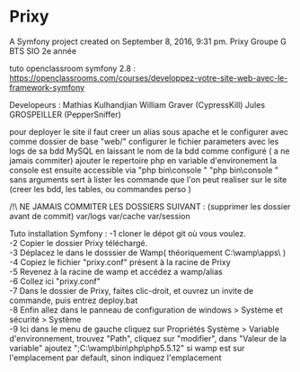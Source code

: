 Prixy
=====

A Symfony project created on September 8, 2016, 9:31 pm.
Prixy Groupe G BTS SIO 2e année

tuto openclassroom symfony 2.8 :
https://openclassrooms.com/courses/developpez-votre-site-web-avec-le-framework-symfony

Developeurs : 
Mathias Kulhandjian
William Graver (CypressKill)
Jules GROSPEILLER (PepperSniffer)

pour deployer le site il faut 
creer un alias sous apache et le configurer avec comme dossier de base "web/" 
configurer le fichier parameters avec les logs de sa bdd MySQL en laissant le nom de la bdd comme configuré ( a ne jamais commiter)
ajouter le repertoire php en variable d'environement 
la console est ensuite accessible via "php bin\console <options de commande>"
"php bin\console " sans arguments sert à lister les commande que l'on peut realiser sur le site (creer les bdd, les tables, ou commandes perso )

/!\ NE JAMAIS COMMITER LES DOSSIERS SUIVANT :
(supprimer les dossier avant de commit)
var/logs
var/cache
var/session 

Tuto installation Symfony :
-1 cloner le dépot git où vous voulez. <br/>
-2 Copier le dossier Prixy téléchargé. <br/>
-3 Déplacez le dans le dosssier de Wamp( théoriquement C:\wamp\apps\ ) <br/>
-4 Copiez le fichier "prixy.conf" présent à la racine de Prixy <br/>
-5 Revenez à la racine de wamp et accédez a wamp/alias<br/>
-6 Collez ici "prixy.conf" <br/>
-7 Dans le dossier de Prixy, faites clic-droit, et ouvrez un invite de commande, puis entrez deploy.bat  <br/>
-8 Enfin allez dans le panneau de configuration de windows > Système et sécurité > Système <br/>
-9 Ici dans le menu de gauche cliquez sur Propriétés Système > Variable d'environnement, trouvez "Path", cliquez sur "modifier", dans "Valeur de la variable" ajoutez ";C:\wamp\bin\php\php5.5.12" si wamp est sur l'emplacement par default, sinon indiquez l'emplacement <br/>